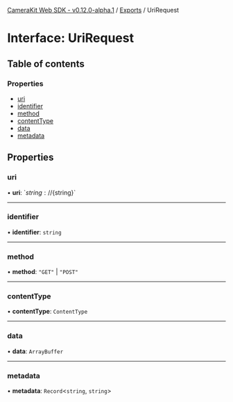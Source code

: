 [CameraKit Web SDK - v0.12.0-alpha.1](../README.md) / [Exports](../modules.md) / UriRequest

# Interface: UriRequest

## Table of contents

### Properties

- [uri](UriRequest.md#uri)
- [identifier](UriRequest.md#identifier)
- [method](UriRequest.md#method)
- [contentType](UriRequest.md#contenttype)
- [data](UriRequest.md#data)
- [metadata](UriRequest.md#metadata)

## Properties

### uri

• **uri**: \`${string}://${string}\`

___

### identifier

• **identifier**: `string`

___

### method

• **method**: ``"GET"`` \| ``"POST"``

___

### contentType

• **contentType**: `ContentType`

___

### data

• **data**: `ArrayBuffer`

___

### metadata

• **metadata**: `Record`<`string`, `string`\>
